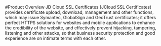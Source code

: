 #Product Overview
JD Cloud SSL Certificates (JCloud SSL Certificates) provides certificate upload, download, management and other functions, which may issue Symantec, GlobalSign and GeoTrust certificates; it offers perfect HTTPS solutions for websites and mobile applications to enhance the credibility of the website, and effectively prevent hijacking, tampering, listening and other attacks, so that business security protection and good experience are on intimate terms with each other.
